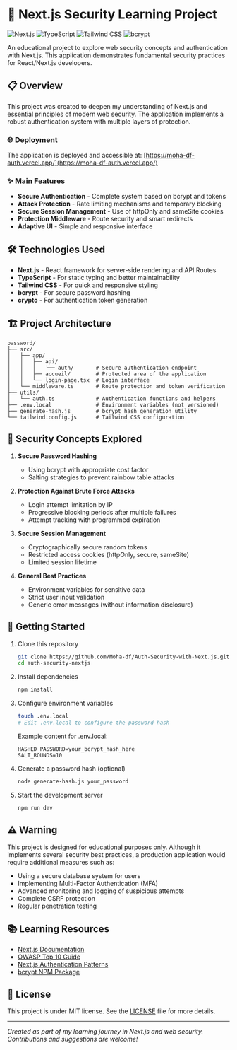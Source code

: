 # 🔐 Next.js Security Learning Project

![Next.js](https://img.shields.io/badge/Next.js-13.0+-000000?style=for-the-badge&logo=next.js&logoColor=white)
![TypeScript](https://img.shields.io/badge/TypeScript-4.9+-3178C6?style=for-the-badge&logo=typescript&logoColor=white)
![Tailwind CSS](https://img.shields.io/badge/Tailwind_CSS-38B2AC?style=for-the-badge&logo=tailwind-css&logoColor=white)
![bcrypt](https://img.shields.io/badge/bcrypt-5.1+-525252?style=for-the-badge)

An educational project to explore web security concepts and authentication with Next.js. This application demonstrates fundamental security practices for React/Next.js developers.

## 📋 Overview

This project was created to deepen my understanding of Next.js and essential principles of modern web security. The application implements a robust authentication system with multiple layers of protection.

### 🌐 Deployment
The application is deployed and accessible at: [https://moha-df-auth.vercel.app/](https://moha-df-auth.vercel.app/)

### ✨ Main Features

- **Secure Authentication** - Complete system based on bcrypt and tokens
- **Attack Protection** - Rate limiting mechanisms and temporary blocking
- **Secure Session Management** - Use of httpOnly and sameSite cookies
- **Protection Middleware** - Route security and smart redirects
- **Adaptive UI** - Simple and responsive interface

## 🛠️ Technologies Used

- **Next.js** - React framework for server-side rendering and API Routes
- **TypeScript** - For static typing and better maintainability
- **Tailwind CSS** - For quick and responsive styling
- **bcrypt** - For secure password hashing
- **crypto** - For authentication token generation

## 🏗️ Project Architecture

```
password/
├── src/
│   ├── app/
│   │   ├── api/
│   │   │   └── auth/       # Secure authentication endpoint
│   │   ├── accueil/        # Protected area of the application
│   │   └── login-page.tsx  # Login interface
│   └── middleware.ts       # Route protection and token verification
├── utils/
│   └── auth.ts             # Authentication functions and helpers
├── .env.local              # Environment variables (not versioned)
├── generate-hash.js        # bcrypt hash generation utility
└── tailwind.config.js      # Tailwind CSS configuration
```

## 🧠 Security Concepts Explored

1. **Secure Password Hashing**
   - Using bcrypt with appropriate cost factor
   - Salting strategies to prevent rainbow table attacks

2. **Protection Against Brute Force Attacks**
   - Login attempt limitation by IP
   - Progressive blocking periods after multiple failures
   - Attempt tracking with programmed expiration

3. **Secure Session Management**
   - Cryptographically secure random tokens
   - Restricted access cookies (httpOnly, secure, sameSite)
   - Limited session lifetime

4. **General Best Practices**
   - Environment variables for sensitive data
   - Strict user input validation
   - Generic error messages (without information disclosure)

## 🚀 Getting Started

1. Clone this repository
   ```bash
   git clone https://github.com/Moha-df/Auth-Security-with-Next.js.git
   cd auth-security-nextjs
   ```

2. Install dependencies
   ```bash
   npm install
   ```

3. Configure environment variables
   ```bash
   touch .env.local
   # Edit .env.local to configure the password hash
   ```
   
   Example content for .env.local:
   ```
   HASHED_PASSWORD=your_bcrypt_hash_here
   SALT_ROUNDS=10
   ```

4. Generate a password hash (optional)
   ```bash
   node generate-hash.js your_password
   ```

5. Start the development server
   ```bash
   npm run dev
   ```

## ⚠️ Warning

This project is designed for educational purposes only. Although it implements several security best practices, a production application would require additional measures such as:

- Using a secure database system for users
- Implementing Multi-Factor Authentication (MFA)
- Advanced monitoring and logging of suspicious attempts
- Complete CSRF protection
- Regular penetration testing

## 📚 Learning Resources

- [Next.js Documentation](https://nextjs.org/docs)
- [OWASP Top 10 Guide](https://owasp.org/www-project-top-ten/)
- [Next.js Authentication Patterns](https://nextjs.org/docs/authentication)
- [bcrypt NPM Package](https://www.npmjs.com/package/bcrypt)

## 📝 License

This project is under MIT license. See the [LICENSE](LICENSE) file for more details.

---

*Created as part of my learning journey in Next.js and web security. Contributions and suggestions are welcome!*
